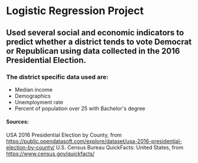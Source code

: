 # Logistic Regression Project

## Used several social and economic indicators to predict whether a district tends to vote Democrat or Republican using data collected in the 2016 Presidential Election.

### The district specific data used are:
- Median income
- Demographics
- Unemployment rate
- Percent of population over 25 with Bachelor's degree

#### Sources:
USA 2016 Presidential Election by County, from
    https://public.opendatasoft.com/explore/dataset/usa-2016-presidential-election-by-county/
U.S. Census Bureau QuickFacts: United States, from
    https://www.census.gov/quickfacts/
